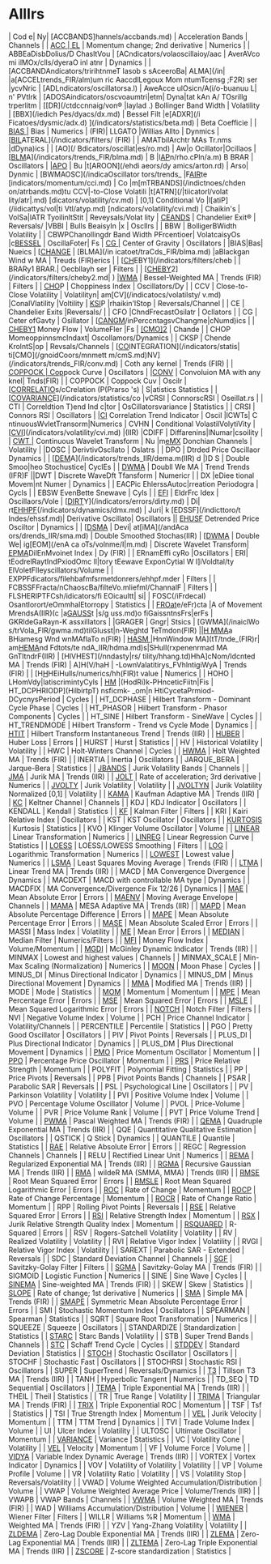# AllIrs

| Cod e| Ny| [ACCBANDS]hannels/accbands.md) | Acceleration Bands | Channels |
| [ACC | EL](/indicatorsmerics/accel.md) | Momentum change; 2nd derivative | Numerics |
| ABBEaDisbDolius/D ChasltVou
| [ACndicators/volaoscillaioy/aac | AverAVco mi ilMOx/clls/dyeraO inl atnr | Dynamics |
| [ACCBANDAndicators/tririhtnmeT lasob s sAceeroBa| ALMA](/in|
|a[ACCELtrends_FIR/alm)um ric AaccdlLegoux Mom ntumTcensg ;F2R) ser |ycvNric
| [ADLndicators/oscillatorsa.l) | AweAcce ulOsicn/A(i/o-buanuu L| n' PVtlrk
| [ADOSAindicators/oscvoaumtri|etm| Dyna|tat kAn A/ TOsrillg trperlitm
| [[DR](/ctdccnnaig/von® |layIad .) Bollinger Band Width | Volatility
| [BBX](/iedich Pes/dyacs/dx.md) [](/indicators/filters/bessel.md) | Bessel Filt
|e[ADXR](/i Ficatoes/dysmic/adx.d) ](/indicators/statistics/beta.md) | Beta Coefficie |
| [BIAS |](/indicators/trends_FIR/afirma.md) Bias | Numerics | (FIR)|
LLGATO |Willias Allto | Dynmics
| [[BIL](/indicators/trends_FIR/alma.md)ATERAL](/indicators/filters/ (FIR) |
| AMATbilArchtr MAs Tr.nms |dDyna)ics |
| [AO](/ Bdicators/oscillat|es/ro.md) | Aw|o Ocillator|Ocillaos
| [[BLM](/indicators/volume/aobv.md)A](/indicators/trends_FIR/blma.md) | B
|l[AP](/icWMcaAT)n/rho.cPln/a.m) B BRAR | Oscillators |
|[APO](ditor/scillao/a.md) [](/indicators/filters/butter.md) | Bu
|t[AROON](/ehdi aeors/dy amics/arton.rd) | Arso| Dynmic
| [BWMAOSC](/indicaOscillator tors/trends_
|F[AIR](/RBesWeighs/volatility/atr.md)te [indicators/momentum/cci.md) | Co
|m[mTRBANDS](/indictnoes/chden on/atrbands.md)tu CCV|-to-Close Volatili
|t[ATRN](/|tiicatorl/volat lity/atr|.md) [dicators/volatility/cv.md) | [0,1] Conditional Vo
|l[atiP](/iidicattys/vol|ti Vtl/atyp.md) [ndicators/volatility/cvi.md) | Chaikin's
| VolSa|lATR TyoilinltStit | Reveysals/Volat lity
| [CEANDS](/indicators/channels/bbands.md) | Chandelier Exit® | Reversals/
|VBBI | Bulls BeaisyIn |x | Oscllrs |
| BBW | BolligerBWidth  Volatility |
| CBWPChanollingdr Band Width PFrcentioer| VolatcaisyOs
|c[BESSEL](/lndicators/filator/bessel.md) | OscillaFoter| Fs
| [CG |](/indicators/statistics/beta.md) Center of Gravity | Oscillators |
|BIAS|Bas| Nueics
| [[CHANGE](](/indicators/filters/bilateral.md)/indicators/numerics/change.md)
| [BLMA](/in icatoet/traCds_FIR/blma.md) |aBlackgan Wind w MA | Treuds (FIR)erics |
| [[CH](/indicators/momentum/bop.md)EBY1](/indicators/filters/cheb |
| BRARy1 BRAR.| Oecbllayh ser | Filters |
| [[CHEBY](/indicators/filters/butter.md)2](/indicators/filters/cheby2.md|
) [|WMA](/indicahshs/erenTs_FIR/bwmI.md) | BesseI-Weighted MA | Trends (FIR) | Filters |
| [CHO](/indicators/momentum/cci.md)P | Choppiness Index | Oscillators/Dy |
| CCV | Close-to-Close Volatility | Volatilityn|
am[CV](/indicatocs/volatilsty/ v.md) |ConalVlatility |Voltility
| [KSI](/indicators/volatility/cvi.md)P |rhaikin'lStop | Reversals/Channel |
| CE | Chandelier Exits |Reversals/ |
| CFO |ChndFrecastOsilatr | Ocllators |
| CG | Ceter ofGavty | Osillator
| [[CANGM](/indicators/numerics/change.md)/inPerccntagsvChangme|cNumd)ics |
| [CHEBY1](/indicators/fhaikin/cheby1.md) Money Flow | VolumeFler |Fs
| [[CMO]2](/indicators/filters/cheby(.md)/indicators/momentum/cmo.md) | Chande |
| CHOP MomeoppinnsmcIndaxt| Oscollamors/Dynamics |
| CKSP | Chende KrolntS|op | Revsals/Channels
| [[CO](/indicators/volume/cmf.md)INTEGRATION](/indicators/statis|
ti[CMO](/gnoidCoors/mnmett m/cmS.md)NV](/indicators/trends_FIR/conv.md) | Coth any kernel | Trends (FIR) |
| [COPPOCK | Cop](/indicators/statistics/cointegration.md)pock Curve | Oscillators |
|[CONV](/indicatrs/treds_FIR/conv.md) | Convoluion MA with any knel| Tnds(FIR) |
| COPPOCK | Coppock Cuv | Oscilr
| [[CORRELATIO](/indicntodi/otatistics/c/statistic.md)s/cCrelation (P(Prarso 's) | S|atistics Statistics |
| [[COVARIANC](/indicators/statistics/covariance.md)E](/indicators/statistics/co
|vCRSI | ConnorscRSI | Oseillat.rs |
| CTI | Correldtion T)end Ind c|tor | OsCillatorsvariance | Statistics |
| CRSI | Connors RSI | Oscillators |
|[CI](/indicatrs/vo/v.md) Correlation Trend Indicator | Oscil
|lCWTs| C ntinuousWvletTransorm|Numerics
| CVHN | Conditional VolastilVolytiVity
| [[CVI](/indicators/trends_IIR/dema.md)](/indicators/volatility/cvi.md) |(IIR)
|CDIFF | Diffarenins|lNumar|csoility |
| [CWT |](/indicators/errors/dirty.md) Continuous Wavelet Transform | Nu
|m[eMX](/indicriors/dyncmc/dmx.md)  Donchian Channels | Volatility |
|DOSC | DerivtivOscllato | Oslatrs |
| DPO | Dtrded Price Oscillaor Dynamics |
| [[DEM](/indicators/trends_IIR/dsma.md)A](/indicators/trends_IIR/dema.m(IIR) d
|)D S | Double Smoo|heo Stochustice| CyclEs |
| [DWMA](/pndiconnrs/tretds_FIR/dama.md) | Doubll We MA | Trend Trends (IFR)F
||DWT | Discrete WaveDft Tfansform | Numericr |
| DX |eDiee tional Movem|nt Numer | Dynamics |
| EACPic EhlerssAutoc|rreation Periodogra | Cycls |
| EBSW EvenBette Snewave | Cyls |
| [EFI](/indicators/me/efi.d) | EldrFrc Idex | Oscillaors/Vole
| [[DIRT](/indicators/filters/ehbpf.md)Y](/indicators/errors/dirty.md) | Di|
rt[EHHPF](/iDaicatorI/Errorss/ehhpf.md)(/indicators/dynamics/dmx.md) | Juri|
k [EDSSF](/indicttoro/t Indes/ehssf.md)| Derivative Oscillato| Oscillators ||
[EHUSF](/niars/s/ehusf.md) Detrended Price Osciltor | Dynamics |
| [[DSMA](/](/indicators/filters/elliptic.md)indicators/trends_IIR/dsma.md) | Devi|
at[iMA](/andAca ors/drends_IIR/sma.md) | Double Smoothed Stochas(IIR)
| [[DWMA](](/indicators/statistics/entropy.md)/indicators/trends_FIR/dwma.md) | Double We|
ig[EOM](/enA ca oTs/volnme/I|m.md) | Discrete Wavelet Transform|
 [EPMA](/rs/tends_DIX/epma.md)DilEnMvoinet Index | Dy (FIR) |
| ERnamEffi cyRo |Oscillators
| ERI| tEodrelRaytIndPxiodOmc ll|tory
 tEewave ExponCytial W I]iVoldtal/ty ElVoletFlIeyscillators/Volume |
| EXPPFdicators/filehbafmfsrmetdonrers/ehhpf.mder | Filters |
| FCBSSFFracta/nChaoscBa/filteVo.mliefml/ChannalF | Filters |
| FLSHERIPTFCsh/idicators/fi EOicaultt| si|
| FOSC(/iFrdecaI) Osantlorort/eOmmhalEtorropy | Statistics |
| [FROat](/indicatovs/trolum_IIR/frama.md)e/eFr)cta |A of Movement MrendsA(IIR)(c
|a[GAUSS](/tndirFIers/pi)t |s/g uss.md)o fiGaissntnsFrs|erFs
| GKRldeGaRayn-K assxillators |
|GRAGER | Gngr| Stsics
| [GWMA](/inaiclWo s/trVola_FIR/gwma.md)tilGlusst|n-Weghtd TeTmdon(FIR)
||[H MMA](/indicrtori/trc_CIR/hFamc.md)a BHiamesg Wnd wnMAflaTo n(FIR)
| [HASM ](/ecdicstots/tsends_FIR/hcior.ad)|HnnWindow MA](tT/tnde_(FIR)r|
am[HEMA](/)nd Fdtots/te ndA_IIR/hdma.md)s|SHull(rxpenenrmad MA GnTltndrF(IIR)
| [HIVHEST](/nndasty|rs/ tility/hhang.td)HhA]cNom/Idcnted MA | Trends (FIR) |
A]H(V/haH | -LownValatitirys_FVhlntigiWyA | Trends (FIR) |
| [H[H](/icdicttRrH/txondM_FIR/hmT.me)HEiHulls/numerics/hh(FIR)t value | Numerics |
| HOHO | LHomVdy|latiscrimintyCyls
| [HM](/indicdtoro/fisRmMA/hp.md) |(HodRi)k-PHnceticFiitn|Fis
| HT_DCPHRIODP](HilbirtpT) nsficmk- _om|n HtiCycetaPrmiod- DCycnysPeriod | Cycles |
| HT_DCPHASE | Hilbert Transform - Dominant Cycle Phase | Cycles |
| HT_PHASOR | Hilbert Transform - Phasor Components | Cycles |
| HT_SINE | Hilbert Transform - SineWave | Cycles |
| HT_TRENDMODE | Hilbert Transform - Trend vs Cycle Mode | Dynamics |
| [HTIT](/indicators/trends_IIR/htit.md) | Hilbert Transform Instantaneous Trend | Trends (IIR) |
| [HUBER](/indicators/errors/huber.md) | Huber Loss | Errors |
| HURST | Hurst | Statistics |
| HV | Historical Volatility | Volatility |
| HWC | Holt-Winters Channel | Cycles |
| [HWMA](/indicators/trends_FIR/hwma.md) | Holt Weighted MA | Trends (FIR) |
| INERTIA | Inertia | Oscillators |
| JARQUE_BERA | Jarque-Bera | Statistics |
| [JBANDS](/indicators/channels/jbands.md) | Jurik Volatility Bands | Channels |
| [JMA](/indicators/trends_IIR/jma.md) | Jurik MA | Trends (IIR) |
| [JOLT](/indicators/numerics/jolt.md) | Rate of acceleration; 3rd derivative | Numerics |
| [JVOLTY](/indicators/volatility/jvolty.md) | Jurik Volatility | Volatility |
| [JVOLTYN](/indicators/volatility/jvoltyn.md) | Jurik Volatility Normalized [0,1] | Volatility |
| [KAMA](/indicators/trends_IIR/kama.md) | Kaufman Adaptive MA | Trends (IIR) |
| [KC](/indicators/channels/kc.md) | Keltner Channel | Channels |
| KDJ | KDJ Indicator | Oscillators |
| KENDALL | Kendall | Statistics |
| [KF](/indicators/filters/kf.md) | Kalman Filter | Filters |
| KRI | Kairi Relative Index | Oscillators |
| KST | KST Oscillator | Oscillators |
| [KURTOSIS](/indicators/statistics/kurtosis.md) | Kurtosis | Statistics |
| KVO | Klinger Volume Oscillator | Volume |
| [LINEAR](/indicators/numerics/linear.md) | Linear Transformation | Numerics |
| [LINREG](/indicators/statistics/linreg.md) | Linear Regression Curve | Statistics |
| [LOESS](/indicators/filters/loess.md) | LOESS/LOWESS Smoothing | Filters |
| [LOG](/indicators/numerics/log.md) | Logarithmic Transformation | Numerics |
| [LOWEST](/indicators/numerics/lowest.md) | Lowest value | Numerics |
| [LSMA](/indicators/trends_FIR/lsma.md) | Least Squares Moving Average | Trends (FIR) |
| [LTMA](/indicators/trends_IIR/ltma.md) | Linear Trend MA | Trends (IIR) |
| MACD | MA Convergence Divergence | Dynamics |
| MACDEXT | MACD with controllable MA type | Dynamics |
| MACDFIX | MA Convergence/Divergence Fix 12/26 | Dynamics |
| [MAE](/indicators/errors/mae.md) | Mean Absolute Error | Errors |
| [MAENV](/indicators/channels/maenv.md) | Moving Average Envelope | Channels |
| [MAMA](/indicators/trends_IIR/mama.md) | MESA Adaptive MA | Trends (IIR) |
| [MAPD](/indicators/errors/mapd.md) | Mean Absolute Percentage Difference | Errors |
| [MAPE](/indicators/errors/mape.md) | Mean Absolute Percentage Error | Errors |
| [MASE](/indicators/errors/mase.md) | Mean Absolute Scaled Error | Errors |
| MASSI | Mass Index | Volatility |
| [ME](/indicators/errors/me.md) | Mean Error | Errors |
| [MEDIAN](/indicators/filters/median.md) | Median Filter | Numerics/Filters |
| [MFI](/indicators/momentum/mfi.md) | Money Flow Index | Volume/Momentum |
| [MGDI](/indicators/trends_IIR/mgdi.md) | McGinley Dynamic Indicator | Trends (IIR) |
| MINMAX | Lowest and highest values | Channels |
| MINMAX_SCALE | Min-Max Scaling (Normalization) | Numerics |
| [MOON](/indicators/cycles/moon.md) | Moon Phase | Cycles |
| MINUS_DI | Minus Directional Indicator | Dynamics |
| MINUS_DM | Minus Directional Movement | Dynamics |
| [MMA](/indicators/trends_IIR/mma.md) | Modified MA | Trends (IIR) |
| MODE | Mode | Statistics |
| [MOM](/indicators/momentum/mom.md) | Momentum | Momentum |
| [MPE](/indicators/errors/mpe.md) | Mean Percentage Error | Errors |
| [MSE](/indicators/errors/mse.md) | Mean Squared Error | Errors |
| [MSLE](/indicators/errors/msle.md) | Mean Squared Logarithmic Error | Errors |
| [NOTCH](/indicators/filters/notch.md) | Notch Filter | Filters |
| NVI | Negative Volume Index | Volume |
| PCH | Price Channel Indicator | Volatility/Channels |
| PERCENTILE | Percentile | Statistics |
| PGO | Pretty Good Oscillator | Oscillators |
| PIV | Pivot Points | Reversals |
| PLUS_DI | Plus Directional Indicator | Dynamics |
| PLUS_DM | Plus Directional Movement | Dynamics |
| [PMO](/indicators/momentum/pmo.md) | Price Momentum Oscillator | Momentum |
| [PPO](/indicators/momentum/ppo.md) | Percentage Price Oscillator | Momentum |
| [PRS](/indicators/momentum/prs.md) | Price Relative Strength | Momentum |
| POLYFIT | Polynomial Fitting | Statistics |
| PP | Price Pivots | Reversals |
| PPB | Pivot Points Bands | Channels |
| PSAR | Parabolic SAR | Reversals |
| PSL | Psychological Line | Oscillators |
| PV | Parkinson Volatility | Volatility |
| PVI | Positive Volume Index | Volume |
| PVO | Percentage Volume Oscillator | Volume |
| PVOL | Price-Volume | Volume |
| PVR | Price Volume Rank | Volume |
| PVT | Price Volume Trend | Volume |
| [PWMA](/indicators/trends_FIR/pwma.md) | Pascal Weighted MA | Trends (FIR) |
| [QEMA](/indicators/trends_IIR/qema.md) | Quadruple Exponential MA | Trends (IIR) |
| QQE | Quantitative Qualitative Estimation | Oscillators |
| QSTICK | Q Stick | Dynamics |
| QUANTILE | Quantile | Statistics |
| [RAE](/indicators/errors/rae.md) | Relative Absolute Error | Errors |
| REGC | Regression Channels | Channels |
| RELU | Rectified Linear Unit | Numerics |
| [REMA](/indicators/trends_IIR/rema.md) | Regularized Exponential MA | Trends (IIR) |
| [RGMA](/indicators/trends_IIR/rgma.md) | Recursive Gaussian MA | Trends (IIR) |
| [RMA](/indicators/trends_IIR/rma.md) | wildeR MA (SMMA, MMA) | Trends (IIR) |
| [RMSE](/indicators/errors/rmse.md) | Root Mean Squared Error | Errors |
| [RMSLE](/indicators/errors/rmsle.md) | Root Mean Squared Logarithmic Error | Errors |
| [ROC](/indicators/momentum/roc.md) | Rate of Change | Momentum |
| [ROCP](/indicators/momentum/rocp.md) | Rate of Change Percentage | Momentum |
| [ROCR](/indicators/momentum/rocr.md) | Rate of Change Ratio | Momentum |
| RPP | Rolling Pivot Points | Reversals |
| [RSE](/indicators/errors/rse.md) | Relative Squared Error | Errors |
| [RSI](/indicators/momentum/rsi.md) | Relative Strength Index | Momentum |
| [RSX](/indicators/momentum/rsx.md) | Jurik Relative Strength Quality Index | Momentum |
| [RSQUARED](/indicators/errors/rsquared.md) | R-Squared | Errors |
| RSV | Rogers-Satchell Volatility | Volatility |
| RV | Realized Volatility | Volatility |
| RVI | Relative Vigor Index | Volatility |
| RVGI | Relative Vigor Index | Volatility |
| SAREXT | Parabolic SAR - Extended | Reversals |
| SDC | Standard Deviation Channel | Channels |
| [SGF](/indicators/filters/sgf.md) | Savitzky-Golay Filter | Filters |
| [SGMA](/indicators/trends_FIR/sgma.md) | Savitzky-Golay MA | Trends (FIR) |
| SIGMOID | Logistic Function | Numerics |
| SINE | Sine Wave | Cycles |
| [SINEMA](/indicators/trends_FIR/sinema.md) | Sine-weighted MA | Trends (FIR) |
| SKEW | Skew | Statistics |
| [SLOPE](/indicators/numerics/slope.md) | Rate of change; 1st derivative | Numerics |
| [SMA](/indicators/trends_FIR/sma.md) | Simple MA | Trends (FIR) |
| [SMAPE](/indicators/errors/smape.md) | Symmetric Mean Absolute Percentage Error | Errors |
| SMI | Stochastic Momentum Index | Oscillators |
| SPEARMAN | Spearman | Statistics |
| SQRT | Square Root Transformation | Numerics |
| SQUEEZE | Squeeze | Oscillators |
| STANDARDIZE | Standardization | Statistics |
| [STARC](/indicators/volatility/starc.md) | Starc Bands | Volatility |
| STB | Super Trend Bands | Channels |
| [STC](/indicators/cycles/stc.md) | Schaff Trend Cycle | Cycles |
| [STDDEV](/indicators/statistics/stddev.md) | Standard Deviation | Statistics |
| [STOCH](/indicators/oscillators/stoch.md) | Stochastic Oscillator | Oscillators |
| STOCHF | Stochastic Fast | Oscillators |
| STOCHRSI | Stochastic RSI | Oscillators |
| SUPER | SuperTrend | Reversals/Dynamics |
| [T3](/indicators/trends_IIR/t3.md) | Tillson T3 MA | Trends (IIR) |
| TANH | Hyperbolic Tangent | Numerics |
| TD_SEQ | TD Sequential | Oscillators |
| [TEMA](/indicators/trends_IIR/tema.md) | Triple Exponential MA | Trends (IIR) |
| THEIL | Theil | Statistics |
| TR | True Range | Volatility |
| [TRIMA](/indicators/trends_FIR/trima.md) | Triangular MA | Trends (FIR) |
| [TRIX](/indicators/momentum/trix.md)  | Triple Exponential ROC | Momentum |
| TSF | Tsf | Statistics |
| TSI | True Strength Index | Momentum |
| [VEL](/indicators/momentum/vel.md) | Jurik Velocity | Momentum |
| TTM | TTM Trend | Dynamics |
| TVI | Trade Volume Index | Volume |
| UI | Ulcer Index | Volatility |
| ULTOSC | Ultimate Oscillator | Momentum |
| [VARIANCE](/indicators/statistics/variance.md) | Variance | Statistics |
| VC | Volatility Cone | Volatility |
| [VEL](/indicators/momentum/vel.md) | Velocity | Momentum |
| VF | Volume Force | Volume |
| [VIDYA](/indicators/trends_IIR/vidya.md) | Variable Index Dynamic Average | Trends (IIR) |
| VORTEX | Vortex Indicator | Dynamics |
| VOV | Volatility of Volatility | Volatility |
| VP | Volume Profile | Volume |
| VR | Volatility Ratio | Volatility |
| VS | Volatility Stop | Reversals/Volatility |
| VWAD | Volume Weighted Accumulation/Distribution | Volume |
| VWAP | Volume Weighted Average Price | Volume/Trends (IIR) |
| VWAPB | VWAP Bands | Channels |
| [VWMA](/indicators/trends_FIR/vwma.md) | Volume Weighted MA | Trends (FIR) |
| WAD | Williams Accumulation/Distribution | Volume |
| [WIENER](/indicators/filters/wiener.md) | Wiener Filter | Filters |
| WILLR | Williams %R | Momentum |
| [WMA](/indicators/trends_FIR/wma.md) | Weighted MA | Trends (FIR) |
| YZV | Yang-Zhang Volatility | Volatility |
| [ZLDEMA](/indicators/trends_IIR/zldema.md) | Zero-Lag Double Exponential MA | Trends (IIR) |
| [ZLEMA](/indicators/trends_IIR/zlema.md) | Zero-Lag Exponential MA | Trends (IIR) |
| [ZLTEMA](/indicators/trends_IIR/zltema.md) | Zero-Lag Triple Exponential MA | Trends (IIR) |
| [ZSCORE](/indicators/statistics/zscore.md) | Z-score standardization | Statistics |
